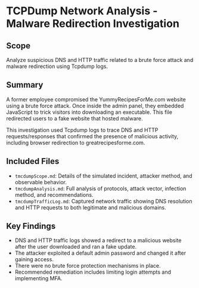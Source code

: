 # TCPDump Network Analysis - Malware Redirection Investigation

## Scope
Analyze suspicious DNS and HTTP traffic related to a brute force attack and malware redirection using Tcpdump logs.

## Summary
A former employee compromised the YummyRecipesForMe.com website using a brute force attack. Once inside the admin panel, they embedded JavaScript to trick visitors into downloading an executable. This file redirected users to a fake website that hosted malware.

This investigation used Tcpdump logs to trace DNS and HTTP requests/responses that confirmed the presence of malicious activity, including browser redirection to greatrecipesforme.com.

## Included Files
- `tmcdumpScope.md`: Details of the simulated incident, attacker method, and observable behavior.
- `tmcdumpAnalysis.md`: Full analysis of protocols, attack vector, infection method, and recommendations.
- `tmcdumpTrafficLog.md`: Captured network traffic showing DNS resolution and HTTP requests to both legitimate and malicious domains.

## Key Findings
- DNS and HTTP traffic logs showed a redirect to a malicious website after the user downloaded and ran a fake update.
- The attacker exploited a default admin password and changed it after gaining access.
- There were no brute force protection mechanisms in place.
- Recommended remediation includes limiting login attempts and implementing MFA.

